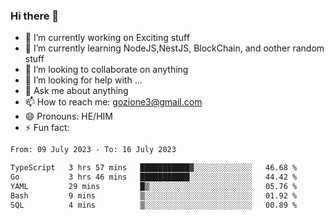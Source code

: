 ### Hi there 👋

<!--
**charlieScript/charlieScript** is a ✨ _special_ ✨ repository because its `README.md` (this file) appears on your GitHub profile.

Here are some ideas to get you started: -->

- 🔭 I’m currently working on Exciting stuff
- 🌱 I’m currently learning NodeJS,NestJS, BlockChain, and oother random stuff
- 👯 I’m looking to collaborate on anything
- 🤔 I’m looking for help with ...
- 💬 Ask me about anything
- 📫 How to reach me: gozione3@gmail.com
- 😄 Pronouns: HE/HIM
- ⚡ Fun fact: 
<!--START_SECTION:waka-->

```txt
From: 09 July 2023 - To: 16 July 2023

TypeScript   3 hrs 57 mins   ███████████▓░░░░░░░░░░░░░   46.68 %
Go           3 hrs 46 mins   ███████████░░░░░░░░░░░░░░   44.42 %
YAML         29 mins         █▒░░░░░░░░░░░░░░░░░░░░░░░   05.76 %
Bash         9 mins          ▒░░░░░░░░░░░░░░░░░░░░░░░░   01.92 %
SQL          4 mins          ▒░░░░░░░░░░░░░░░░░░░░░░░░   00.89 %
```

<!--END_SECTION:waka-->
